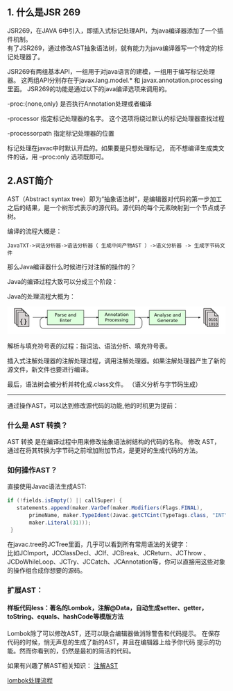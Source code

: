 ## 1. 什么是JSR 269

JSR269，在JAVA 6中引入，即插入式标记处理API，为java编译器添加了一个插件机制。<br>
有了JSR269，通过修改AST抽象语法树，就有能力为java编译器写一个特定的标记处理器了。


JSR269有两组基本API，一组用于对java语言的建模，一组用于编写标记处理器。
这两组API分别存在于javax.lang.model.* 和 javax.annotation.processing里面。
JSR269的功能是通过以下的java编译选项来调用的。


-proc:{none,only} 是否执行Annotation处理或者编译


-processor <classes> 指定标记处理器的名字。
这个选项将绕过默认的标记处理器查找过程


-processorpath <path> 指定标记处理器的位置


标记处理在javac中时默认开启的。如果要是只想处理标记，
而不想编译生成类文件的话，用 –proc:only 选项既即可。

## 2.AST简介


AST（Abstract syntax tree）即为“抽象语法树”，是编辑器对代码的第一步加工之后的结果，是一个树形式表示的源代码。源代码的每个元素映射到一个节点或子树。


编译的流程大概是：

```
JavaTXT->词法分析器->语法分析器（ 生成中间产物AST ）->语义分析器 -> 生成字节码文件
```


那么Java编译器什么时候进行对注解的操作的？


Java的编译过程大致可以分成三个阶段：


Java的处理流程大概为：


![](ast语法树.png)

解析与填充符号表的过程：指词法、语法分析、填充符号表。


插入式注解处理器的注解处理过程，调用注解处理器。如果注解处理器产生了新的源文件，新文件也要进行编译。


最后，语法树会被分析并转化成.class文件。 （语义分析与字节码生成）


---


通过操作AST，可以达到修改源代码的功能,他的时机更为提前：


### 什么是 AST 转换？

AST 转换 是在编译过程中用来修改抽象语法树结构的代码的名称。
修改 AST，通过在将其转换为字节码之前增加附加节点，是更好的生成代码的方法。

### 如何操作AST？

直接使用Javac语法生成AST:

```java
if (!fields.isEmpty() || callSuper) {
   statements.append(maker.VarDef(maker.Modifiers(Flags.FINAL),
       primeName, maker.TypeIdent(Javac.getCTCint(TypeTags.class, "INT")), 
       maker.Literal(31)));
 }
```

在javac.tree的JCTree里面，几乎可以看到所有常用语法的关键字：<br>
比如JCImport，JCClassDecl、JCIf、JCBreak、JCReturn、JCThrow
、JCDoWhileLoop、JCTry、JCCatch、JCAnnotation等，你可以直接用这些对象的操作组合成你想要的源码。

### 扩展AST：

#### 样板代码less：著名的Lombok，注解@Data，自动生成setter、getter，toString、equals、hashCode等模版方法

Lombok除了可以修改AST，还可以联合编辑器做消除警告和代码提示。
在保存代码的时候，悄无声息的生成了新的AST，并且在编辑器上给予你代码
提示的功能。然而你看到的，仍然是最初的简洁的代码。

如果有兴趣了解AST相关知识：
[注解AST](https://blog.csdn.net/dd864140130/article/details/53875814)

[lombok处理流程](lombok处理流程.md)






